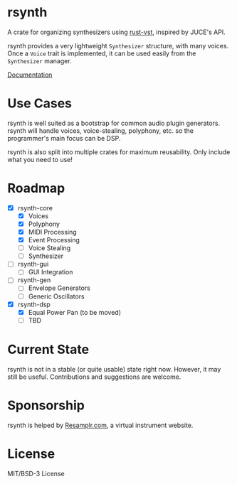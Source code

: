 # rsynth

A crate for organizing synthesizers using [rust-vst](https://github.com/rust-dsp/rust-vst), inspired by JUCE's API.

rsynth provides a very lightweight `Synthesizer` structure, with many voices.  Once a `Voice` trait is implemented, it can be used easily from the `Synthesizer` manager.

[Documentation](https://resamplr.github.io/rsynth)

# Use Cases

rsynth is well suited as a bootstrap for common audio plugin generators.  rsynth will handle voices, voice-stealing, polyphony, etc. so the programmer's main focus can be DSP. 

rsynth is also split into multiple crates for maximum reusability.  Only include what you need to use!

# Roadmap

- [x] rsynth-core
  - [x] Voices
  - [X] Polyphony
  - [X] MIDI Processing
  - [X] Event Processing
  - [ ] Voice Stealing
  - [ ] Synthesizer
- [ ] rsynth-gui
  - [ ] GUI Integration
- [ ] rsynth-gen
  - [ ] Envelope Generators
  - [ ] Generic Oscillators
- [x] rsynth-dsp
  - [x] Equal Power Pan (to be moved)
  - [ ] TBD

# Current State

rsynth is not in a stable (or quite usable) state right now.  However, it may still be useful.  Contributions and suggestions are welcome.

# Sponsorship

rsynth is helped by [Resamplr.com](https://resamplr.com/), a virtual instrument website.

# License 

MIT/BSD-3 License

